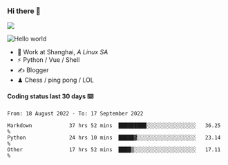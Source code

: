 ### Hi there 👋
![](https://komarev.com/ghpvc/?username=Xuhandsome)


<img src="https://github-readme-stats.vercel.app/api?username=XuHandsome&show_icons=true&theme=merko" alt="Hello world">

<br/>

- 🍻  Work at Shanghai, _A Linux SA_
- ⚡  Python / Vue / Shell
- ✍️  Blogger
- ♟  Chess / ping pong / LOL

#### Coding status last 30 days ⌨️

<!--START_SECTION:waka-->

```text
From: 18 August 2022 - To: 17 September 2022

Markdown            37 hrs 52 mins  █████████░░░░░░░░░░░░░░░░   36.25 %
Python              24 hrs 10 mins  █████▓░░░░░░░░░░░░░░░░░░░   23.14 %
Other               17 hrs 52 mins  ████▒░░░░░░░░░░░░░░░░░░░░   17.11 %
```

<!--END_SECTION:waka-->
